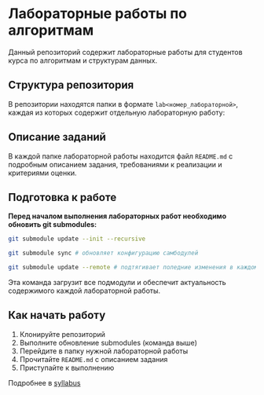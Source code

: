 # Лабораторные работы по алгоритмам

Данный репозиторий содержит лабораторные работы для студентов курса по алгоритмам и структурам данных.

## Структура репозитория

В репозитории находятся папки в формате `lab<номер_лабораторной>`, каждая из которых содержит отдельную лабораторную работу:

## Описание заданий

В каждой папке лабораторной работы находится файл `README.md` с подробным описанием задания, требованиями к реализации и критериями оценки.

## Подготовка к работе

**Перед началом выполнения лабораторных работ необходимо обновить git submodules:**

```bash
git submodule update --init --recursive
```

```bash
git submodule sync # обновляет конфигурацию самбодулей
```

```bash
git submodule update --remote # подтягивает поледние изменения в каждом сабмодуле
```

Эта команда загрузит все подмодули и обеспечит актуальность содержимого каждой лабораторной работы.

## Как начать работу

1. Клонируйте репозиторий
2. Выполните обновление submodules (команда выше)
3. Перейдите в папку нужной лабораторной работы
4. Прочитайте `README.md` с описанием задания
5. Приступайте к выполнению

Подробнее в [syllabus](https://github.com/algo-2025/.github/blob/main/profile/syllabus.md)
